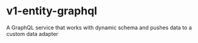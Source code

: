 # v1-entity-graphql
A GraphQL service that works with dynamic schema and pushes data to a custom data adapter
